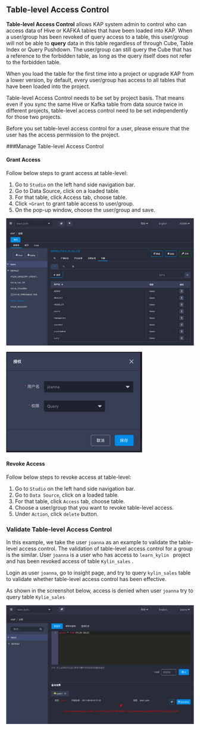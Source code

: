 ## Table-level Access Control 

**Table-level Access Control** allows KAP system admin to control who can access data of Hive or KAFKA tables that have been loaded into KAP. When a user/group has been revoked of query access to a table, this user/group will not be able to **query** data in this table regardless of through Cube, Table Index or Query Pushdown. The user/group can still query the Cube that has a reference to the forbidden table, as long as the query itself does not refer to the forbidden table. 

When you load the table for the first time into a project or upgrade KAP from a lower version, by default, every user/group has access to all tables that have been loaded into the project. 

Table-level Access Control needs to be set by project basis. That means even if you sync the same Hive or Kafka table from data source twice in different projects, table-level access control need to be set independently for those two projects. 

Before you set table-level access control for a user, please ensure that the user has the access permission to the project.  

###Manage Table-level Access Control 

#### Grant Access

Follow below steps to grant access at table-level:

1. Go to `Studio` on the left hand side navigation bar.
2. Go to Data Source, click on a loaded table.
3. For that table, click Access tab, choose table. 
4. Click `+Grant` to grant table access to user/group. 
5. On the pop-up window, choose the user/group and save. 

![Table-level access control](images/table/1.png)

![Grant access](images/table/2.png)

#### Revoke Access

Follow below steps to revoke access at table-level:

1. Go to `Studio` on the left hand side navigation bar.
2. Go to `Data Source`, click on a loaded table.
3. For that table, click `Access` tab, choose table. 
4. Choose a user/group that you want to revoke table-level access. 
5. Under `Action`, click `delete` button.  

### Validate Table-level Access Control

In this example, we take the user `joanna` as an example to validate the table-level access control. The validation of table-level access control for a group is the similar. User `joanna` is a user who has access to `learn_kylin ` project and has been revoked access of table `Kylin_sales` . 

Login as user `joanna`, go to insight page, and try to query `kylin_sales` table to validate whether table-level access control has been effective. 

As shown in the screenshot below, access is denied when user `joanna` try to query table `Kylie_sales`

![Validation](images/table/3.png)

